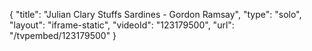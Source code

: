 {
    "title": "Julian Clary Stuffs Sardines - Gordon Ramsay",
    "type": "solo",
    "layout": "iframe-static",
    "videoId": "123179500",
    "url": "\/tvpembed\/123179500"
}